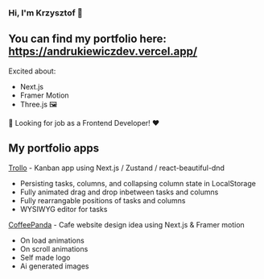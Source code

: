 ### Hi, I'm Krzysztof 👋

## You can find my portfolio here: https://andrukiewiczdev.vercel.app/
Excited about:
- Next.js
- Framer Motion
- Three.js 🖼️
  
💬 Looking for job as a Frontend Developer! ❤️

## My portfolio apps
[Trollo](https://trollo-self.vercel.app/) - Kanban app using Next.js / Zustand / react-beautiful-dnd
- Persisting tasks, columns, and collapsing column state in LocalStorage
- Fully animated drag and drop inbetween tasks and columns
- Fully rearrangable positions of tasks and columns
- WYSIWYG editor for tasks

[CoffeePanda](https://coffeepanda.vercel.app/) - Cafe website design idea using Next.js & Framer motion
- On load animations
- On scroll animations
- Self made logo
- Ai generated images
